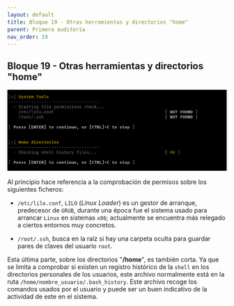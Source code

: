 ```yaml
---
layout: default
title: Bloque 19 - Otras herramientas y directorios "home"
parent: Primera auditoría
nav_order: 19
---
```


## Bloque 19 - Otras herramientas y directorios "home"

<img src="https://raw.githubusercontent.com/crivmar/crivmar-lynis.github.io/main/assets/images/22.png"/>

Al principio hace referencia a la comprobación de permisos sobre los siguientes ficheros:

- `/etc/lilo.conf`, `LILO` (*Linux Loader*) es un gestor de arranque, predecesor de `GRUB`, durante una época fue el sistema usado para arrancar `Linux` en sistemas `x86`; actualmente se encuentra más relegado a ciertos entornos muy concretos. 

- `/root/.ssh`, busca en la raíz si hay una carpeta oculta para guardar pares de claves del usuario `root`.


Esta última parte, sobre los directorios "**/home**", es también corta. Ya que se limita a comprobar si existen un registro histórico de la `shell` en los directorios personales de los usuarios, este archivo normalmente está en la ruta `/home/nombre_usuario/.bash_history`. Este archivo recoge los comandos usados por el usuario y puede ser un buen indicativo de la actividad de este en el sistema.